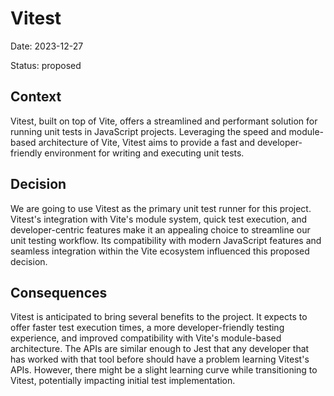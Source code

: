 # Vitest

Date: 2023-12-27

Status: proposed

## Context

Vitest, built on top of Vite, offers a streamlined and performant solution for running unit tests in JavaScript projects. Leveraging the speed and module-based architecture of Vite, Vitest aims to provide a fast and developer-friendly environment for writing and executing unit tests.

## Decision

We are going to use Vitest as the primary unit test runner for this project. Vitest's integration with Vite's module system, quick test execution, and developer-centric features make it an appealing choice to streamline our unit testing workflow. Its compatibility with modern JavaScript features and seamless integration within the Vite ecosystem influenced this proposed decision.

## Consequences

Vitest is anticipated to bring several benefits to the project. It expects to offer faster test execution times, a more developer-friendly testing experience, and improved compatibility with Vite's module-based architecture. The APIs are similar enough to Jest that any developer that has worked with that tool before should have a problem learning Vitest's APIs. However, there might be a slight learning curve while transitioning to Vitest, potentially impacting initial test implementation.
